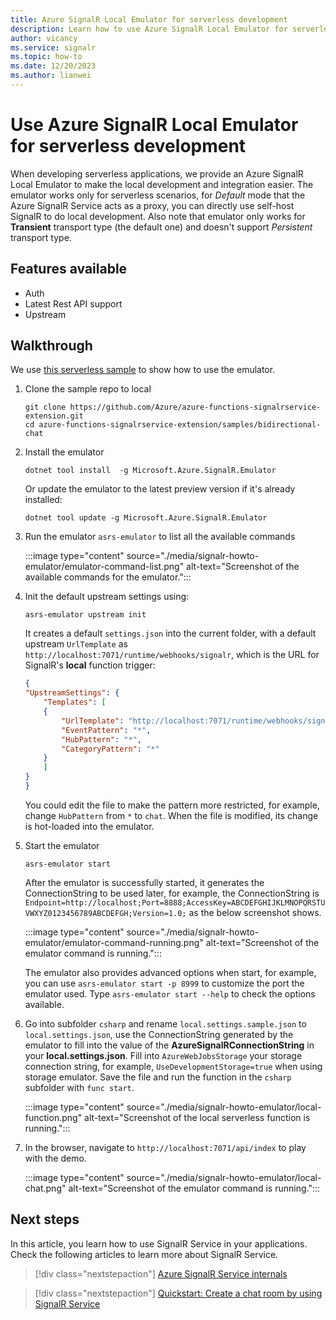 ```yaml
---
title: Azure SignalR Local Emulator for serverless development
description: Learn how to use Azure SignalR Local Emulator for serverless development
author: vicancy
ms.service: signalr
ms.topic: how-to
ms.date: 12/20/2023
ms.author: lianwei 
---
```


# Use Azure SignalR Local Emulator for serverless development

When developing serverless applications, we provide an Azure SignalR Local Emulator to make the local development and integration easier. The emulator works only for serverless scenarios, for *Default* mode that the Azure SignalR Service acts as a proxy, you can directly use self-host SignalR to do local development. Also note that emulator only works for **Transient** transport type (the default one) and doesn't support *Persistent* transport type.

## Features available
* Auth
* Latest Rest API support
* Upstream

## Walkthrough

We use [this serverless sample](https://github.com/Azure/azure-functions-signalrservice-extension/tree/3e87c3ce277265866ca9d0bf51bb9c7ecea39e14/samples/bidirectional-chat) to show how to use the emulator.

1. Clone the sample repo to local
    ```
    git clone https://github.com/Azure/azure-functions-signalrservice-extension.git
    cd azure-functions-signalrservice-extension/samples/bidirectional-chat
    ```

2. Install the emulator

    ```
    dotnet tool install  -g Microsoft.Azure.SignalR.Emulator
    ```
    Or update the emulator to the latest preview version if it's already installed:
    ```
    dotnet tool update -g Microsoft.Azure.SignalR.Emulator
    ```

3. Run the emulator `asrs-emulator` to list all the available commands

    :::image type="content" source="./media/signalr-howto-emulator/emulator-command-list.png" alt-text="Screenshot of the available commands for the emulator.":::

4. Init the default upstream settings using:
    ```
    asrs-emulator upstream init
    ```

    It creates a default `settings.json` into the current folder, with a default upstream `UrlTemplate` as `http://localhost:7071/runtime/webhooks/signalr`, which is the URL for SignalR's **local** function trigger:
    ```json
    {
    "UpstreamSettings": {
        "Templates": [
        {
            "UrlTemplate": "http://localhost:7071/runtime/webhooks/signalr",
            "EventPattern": "*",
            "HubPattern": "*",
            "CategoryPattern": "*"
        }
        ]
    }
    }
    ```

    You could edit the file to make the pattern more restricted, for example, change `HubPattern` from `*` to `chat`. When the file is modified, its change is hot-loaded into the emulator.

5. Start the emulator
    ```
    asrs-emulator start
    ```

    After the emulator is successfully started, it generates the ConnectionString to be used later, for example, the ConnectionString is `Endpoint=http://localhost;Port=8888;AccessKey=ABCDEFGHIJKLMNOPQRSTUVWXYZ0123456789ABCDEFGH;Version=1.0;` as the below screenshot shows.
    
    :::image type="content" source="./media/signalr-howto-emulator/emulator-command-running.png" alt-text="Screenshot of the emulator command is running.":::

    The emulator also provides advanced options when start, for example, you can use `asrs-emulator start -p 8999` to customize the port the emulator used. Type `asrs-emulator start --help` to check the options available.

6. Go into subfolder `csharp` and rename `local.settings.sample.json` to `local.settings.json`, use the ConnectionString generated by the emulator to fill into the value of the **AzureSignalRConnectionString** in your **local.settings.json**. Fill into `AzureWebJobsStorage` your storage connection string, for example, `UseDevelopmentStorage=true` when using storage emulator. Save the file and run the function in the `csharp` subfolder with `func start`.

    :::image type="content" source="./media/signalr-howto-emulator/local-function.png" alt-text="Screenshot of the local serverless function is running.":::

7. In the browser, navigate to `http://localhost:7071/api/index` to play with the demo.

    :::image type="content" source="./media/signalr-howto-emulator/local-chat.png" alt-text="Screenshot of the emulator command is running.":::

## Next steps

In this article, you learn how to use SignalR Service in your applications. Check the following articles to learn more about SignalR Service.

> [!div class="nextstepaction"]
> [Azure SignalR Service internals](./signalr-concept-internals.md)

> [!div class="nextstepaction"]
> [Quickstart: Create a chat room by using SignalR Service](./signalr-quickstart-dotnet-core.md)
